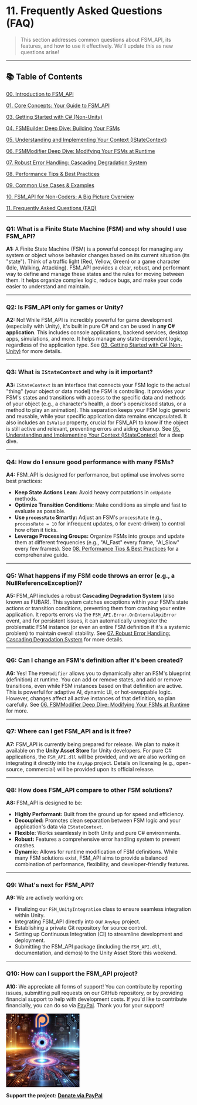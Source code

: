# 11\. Frequently Asked Questions (FAQ)

> This section addresses common questions about FSM\_API, its features, and how to use it effectively. We'll update this as new questions arise\!

-----

## 📚 Table of Contents

[00. Introduction to FSM_API](00_Introduction.md)

[01. Core Concepts: Your Guide to FSM_API](01_Core_Concepts.md)

[03. Getting Started with C# (Non-Unity)](03_Getting_Started_CSharp.md)

[04. FSMBuilder Deep Dive: Building Your FSMs](04_FSM_Builder_Deep_Dive.md)

[05. Understanding and Implementing Your Context (IStateContext)](05_Context_Implementation.md)

[06. FSMModifier Deep Dive: Modifying Your FSMs at Runtime](06_FSM_Modifier_Deep_Dive.md)

[07. Robust Error Handling: Cascading Degradation System](07_Error_Handling.md)

[08. Performance Tips & Best Practices](08_Performance_Tips.md)

[09. Common Use Cases & Examples](09_Common_Use_Cases.md)

[10. FSM_API for Non-Coders: A Big Picture Overview](10_Non_Coder_Overview.md)

[11. Frequently Asked Questions (FAQ)](11_FAQ.md)


-----

### **Q1: What is a Finite State Machine (FSM) and why should I use FSM\_API?**

**A1:** A Finite State Machine (FSM) is a powerful concept for managing any system or object whose behavior changes based on its current situation (its "state"). Think of a traffic light (Red, Yellow, Green) or a game character (Idle, Walking, Attacking). FSM\_API provides a clear, robust, and performant way to define and manage these states and the rules for moving between them. It helps organize complex logic, reduce bugs, and make your code easier to understand and maintain.

-----

### **Q2: Is FSM\_API only for games or Unity?**

**A2:** No\! While FSM\_API is incredibly powerful for game development (especially with Unity), it's built in pure C\# and can be used in **any C\# application**. This includes console applications, backend services, desktop apps, simulations, and more. It helps manage any state-dependent logic, regardless of the application type. See [03. Getting Started with C\# (Non-Unity)](https://www.google.com/search?q=03_Getting_Started_CSharp.md) for more details.

-----

### **Q3: What is `IStateContext` and why is it important?**

**A3:** `IStateContext` is an interface that connects your FSM logic to the actual "thing" (your object or data model) the FSM is controlling. It provides your FSM's states and transitions with access to the specific data and methods of your object (e.g., a character's health, a door's open/closed status, or a method to play an animation). This separation keeps your FSM logic generic and reusable, while your specific application data remains encapsulated. It also includes an `IsValid` property, crucial for FSM\_API to know if the object is still active and relevant, preventing errors and aiding cleanup. See [05. Understanding and Implementing Your Context (IStateContext)](https://www.google.com/search?q=05_Context_Implementation.md) for a deep dive.

-----

### **Q4: How do I ensure good performance with many FSMs?**

**A4:** FSM\_API is designed for performance, but optimal use involves some best practices:

  * **Keep State Actions Lean:** Avoid heavy computations in `onUpdate` methods.
  * **Optimize Transition Conditions:** Make conditions as simple and fast to evaluate as possible.
  * **Use `processRate` Smartly:** Adjust an FSM's `processRate` (e.g., `processRate = 10` for infrequent updates, `0` for event-driven) to control how often it ticks.
  * **Leverage Processing Groups:** Organize FSMs into groups and update them at different frequencies (e.g., "AI\_Fast" every frame, "AI\_Slow" every few frames).
    See [08. Performance Tips & Best Practices](https://www.google.com/search?q=08_Performance_Tips.md) for a comprehensive guide.

-----

### **Q5: What happens if my FSM code throws an error (e.g., a NullReferenceException)?**

**A5:** FSM\_API includes a robust **Cascading Degradation System** (also known as FUBAR). This system catches exceptions within your FSM's state actions or transition conditions, preventing them from crashing your entire application. It reports errors via the `FSM_API.Error.OnInternalApiError` event, and for persistent issues, it can automatically unregister the problematic FSM instance (or even an entire FSM definition if it's a systemic problem) to maintain overall stability. See [07. Robust Error Handling: Cascading Degradation System](https://www.google.com/search?q=07_Error_Handling.md) for more details.

-----

### **Q6: Can I change an FSM's definition after it's been created?**

**A6:** Yes\! The `FSMModifier` allows you to dynamically alter an FSM's blueprint (definition) at runtime. You can add or remove states, and add or remove transitions, even while FSM instances based on that definition are active. This is powerful for adaptive AI, dynamic UI, or hot-swappable logic. However, changes affect all active instances of that definition, so plan carefully. See [06. FSMModifier Deep Dive: Modifying Your FSMs at Runtime](https://www.google.com/search?q=06_FSM_Modifier_Deep_Dive.md) for more.

-----

### **Q7: Where can I get FSM\_API and is it free?**

**A7:** FSM\_API is currently being prepared for release. We plan to make it available on the **Unity Asset Store** for Unity developers. For pure C\# applications, the `FSM_API.dll` will be provided, and we are also working on integrating it directly into the `AnyApp` project. Details on licensing (e.g., open-source, commercial) will be provided upon its official release.

-----

### **Q8: How does FSM\_API compare to other FSM solutions?**

**A8:** FSM\_API is designed to be:

  * **Highly Performant:** Built from the ground up for speed and efficiency.
  * **Decoupled:** Promotes clean separation between FSM logic and your application's data via `IStateContext`.
  * **Flexible:** Works seamlessly in both Unity and pure C\# environments.
  * **Robust:** Features a comprehensive error handling system to prevent crashes.
  * **Dynamic:** Allows for runtime modification of FSM definitions.
    While many FSM solutions exist, FSM\_API aims to provide a balanced combination of performance, flexibility, and developer-friendly features.

-----

### **Q9: What's next for FSM\_API?**

**A9:** We are actively working on:

  * Finalizing our `FSM_UnityIntegration` class to ensure seamless integration within Unity.
  * Integrating FSM\_API directly into our `AnyApp` project.
  * Establishing a private Git repository for source control.
  * Setting up Continuous Integration (CI) to streamline development and deployment.
  * Submitting the FSM\_API package (including the `FSM_API.dll`, documentation, and demos) to the Unity Asset Store this weekend.

-----

### **Q10: How can I support the FSM_API project?**

**A10:** We appreciate all forms of support! You can contribute by reporting issues, submitting pull requests on our GitHub repository, or by providing financial support to help with development costs. If you'd like to contribute financially, you can do so via [PayPal](https://www.paypal.com/donate/?hosted_button_id=3Z7263LCQMV9J). Thank you for your support!



<a href="https://www.patreon.com/TheSingularityWorkshop" target="_blank">
    <img src="Branding/TheSingularityWorkshop.png" alt="Support The Singularity Workshop on Patreon" height="200" style="display: block;">
</a>

**Support the project:** [**Donate via PayPal**](https://www.paypal.com/donate/?hosted_button_id=3Z7263LCQMV9J)